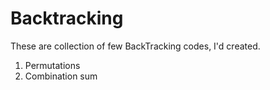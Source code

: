 # Backtracking

These are collection of few BackTracking codes, I'd created.
1. Permutations 
2. Combination sum
